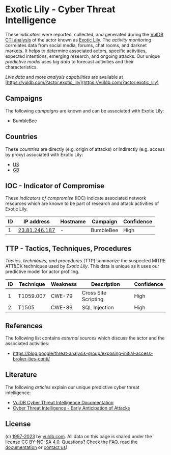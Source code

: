 # Exotic Lily - Cyber Threat Intelligence

These _indicators_ were reported, collected, and generated during the [VulDB CTI analysis](https://vuldb.com/?kb.cti) of the actor known as [Exotic Lily](https://vuldb.com/?actor.exotic_lily). The _activity monitoring_ correlates data from social media, forums, chat rooms, and darknet markets. It helps to determine associated actors, specific activities, expected intentions, emerging research, and ongoing attacks. Our unique _predictive model_ uses _big data_ to forecast activities and their characteristics.

_Live data_ and more _analysis capabilities_ are available at [https://vuldb.com/?actor.exotic_lily](https://vuldb.com/?actor.exotic_lily)

## Campaigns

The following _campaigns_ are known and can be associated with Exotic Lily:

* BumbleBee

## Countries

These _countries_ are directly (e.g. origin of attacks) or indirectly (e.g. access by proxy) associated with Exotic Lily:

* [US](https://vuldb.com/?country.us)
* [GB](https://vuldb.com/?country.gb)

## IOC - Indicator of Compromise

These _indicators of compromise_ (IOC) indicate associated network resources which are known to be part of research and attack activities of Exotic Lily.

ID | IP address | Hostname | Campaign | Confidence
-- | ---------- | -------- | -------- | ----------
1 | [23.81.246.187](https://vuldb.com/?ip.23.81.246.187) | - | BumbleBee | High

## TTP - Tactics, Techniques, Procedures

_Tactics, techniques, and procedures_ (TTP) summarize the suspected MITRE ATT&CK techniques used by _Exotic Lily_. This data is unique as it uses our predictive model for actor profiling.

ID | Technique | Weakness | Description | Confidence
-- | --------- | -------- | ----------- | ----------
1 | T1059.007 | CWE-79 | Cross Site Scripting | High
2 | T1505 | CWE-89 | SQL Injection | High

## References

The following list contains _external sources_ which discuss the actor and the associated activities:

* https://blog.google/threat-analysis-group/exposing-initial-access-broker-ties-conti/

## Literature

The following _articles_ explain our unique predictive cyber threat intelligence:

* [VulDB Cyber Threat Intelligence Documentation](https://vuldb.com/?kb.cti)
* [Cyber Threat Intelligence - Early Anticipation of Attacks](https://www.scip.ch/en/?labs.20201022)

## License

(c) [1997-2023](https://vuldb.com/?kb.changelog) by [vuldb.com](https://vuldb.com/?kb.about). All data on this page is shared under the license [CC BY-NC-SA 4.0](https://creativecommons.org/licenses/by-nc-sa/4.0/). Questions? Check the [FAQ](https://vuldb.com/?kb.faq), read the [documentation](https://vuldb.com/?kb) or [contact us](https://vuldb.com/?contact)!
